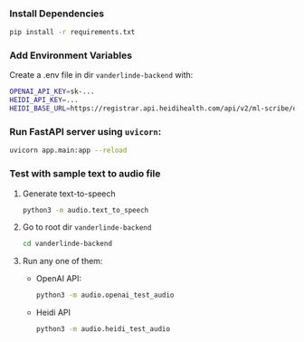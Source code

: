 ### Install Dependencies
```bash
pip install -r requirements.txt
```

### Add Environment Variables
Create a .env file in dir `vanderlinde-backend` with:
```bash
OPENAI_API_KEY=sk-...
HEIDI_API_KEY=...
HEIDI_BASE_URL=https://registrar.api.heidihealth.com/api/v2/ml-scribe/open-api/
```

### Run FastAPI server using `uvicorn`:
```bash
uvicorn app.main:app --reload
```

### Test with sample text to audio file
1. Generate text-to-speech
    ```bash
    python3 -m audio.text_to_speech
    ```

2. Go to root dir `vanderlinde-backend`
    ```bash
    cd vanderlinde-backend
    ```

3. Run any one of them:
    - OpenAI API:
        ```bash
        python3 -m audio.openai_test_audio
        ```
    - Heidi API
        ```bash
        python3 -m audio.heidi_test_audio
        ```